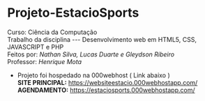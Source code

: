 # Projeto-EstacioSports
Curso: Ciência da Computação <br>
Trabalho da disciplina --- Desenvolvimento web em HTML5, CSS, JAVASCRIPT e PHP  <br>
Feitos por:  <i>Nathan Silva, Lucas Duarte e Gleydson Ribeiro</i> <br>
Professor: <i>Henrique Mota</i> 

 - Projeto foi hospedado na 000webhost ( Link abaixo )  <br>
<b>SITE PRINCIPAL:</b> https://websiteestacio.000webhostapp.com/  <br>
<b>AGENDAMENTO:</b> https://estaciosports.000webhostapp.com/





